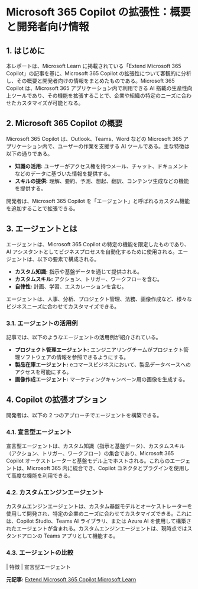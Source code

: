 # Microsoft 365 Copilot の拡張性：概要と開発者向け情報

## 1. はじめに

本レポートは、Microsoft Learn に掲載されている「Extend Microsoft 365 Copilot」の記事を基に、Microsoft 365 Copilot の拡張性について客観的に分析し、その概要と開発者向けの情報をまとめたものである。Microsoft 365 Copilot は、Microsoft 365 アプリケーション内で利用できる AI 搭載の生産性向上ツールであり、その機能を拡張することで、企業や組織の特定のニーズに合わせたカスタマイズが可能となる。

## 2. Microsoft 365 Copilot の概要

Microsoft 365 Copilot は、Outlook、Teams、Word などの Microsoft 365 アプリケーション内で、ユーザーの作業を支援する AI ツールである。主な特徴は以下の通りである。

* **知識の活用:** ユーザーがアクセス権を持つメール、チャット、ドキュメントなどのデータに基づいた情報を提供する。
* **スキルの提供:** 理解、要約、予測、想起、翻訳、コンテンツ生成などの機能を提供する。

開発者は、Microsoft 365 Copilot を「エージェント」と呼ばれるカスタム機能を追加することで拡張できる。

## 3. エージェントとは

エージェントは、Microsoft 365 Copilot の特定の機能を限定したものであり、AI アシスタントとしてビジネスプロセスを自動化するために使用される。エージェントは、以下の要素で構成される。

* **カスタム知識:** 指示や基盤データを通じて提供される。
* **カスタムスキル:** アクション、トリガー、ワークフローを含む。
* **自律性:** 計画、学習、エスカレーションを含む。

エージェントは、人事、分析、プロジェクト管理、法務、画像作成など、様々なビジネスニーズに合わせてカスタマイズできる。

### 3.1. エージェントの活用例

記事では、以下のようなエージェントの活用例が紹介されている。

* **プロジェクト管理エージェント:** エンジニアリングチームがプロジェクト管理ソフトウェアの情報を参照できるようにする。
* **製品在庫エージェント:** eコマースビジネスにおいて、製品データベースへのアクセスを可能にする。
* **画像作成エージェント:** マーケティングキャンペーン用の画像を生成する。

## 4. Copilot の拡張オプション

開発者は、以下の 2 つのアプローチでエージェントを構築できる。

### 4.1. 宣言型エージェント

宣言型エージェントは、カスタム知識（指示と基盤データ）、カスタムスキル（アクション、トリガー、ワークフロー）の集合であり、Microsoft 365 Copilot オーケストレーターと基盤モデル上でホストされる。これらのエージェントは、Microsoft 365 内に統合でき、Copilot コネクタとプラグインを使用して高度な機能を利用できる。

### 4.2. カスタムエンジンエージェント

カスタムエンジンエージェントは、カスタム基盤モデルとオーケストレーターを使用して開発され、特定の企業のニーズに合わせてカスタマイズできる。これには、Copilot Studio、Teams AI ライブラリ、または Azure AI を使用して構築されたエージェントが含まれる。カスタムエンジンエージェントは、現時点ではスタンドアロンの Teams アプリとして機能する。

### 4.3. エージェントの比較

| 特徴 | 宣言型エージェント 

**元記事:** [Extend Microsoft 365 Copilot Microsoft Learn](https://aka.ms/extendcopilotm365)